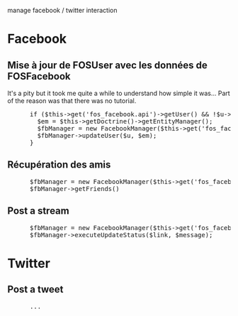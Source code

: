 manage facebook / twitter interaction

<h1>Facebook</h1>
<h2>Mise à jour de FOSUser avec les données de FOSFacebook</h2>
It's a pity but it took me quite a while to understand how simple it was... Part of the reason was that there was no tutorial.


<pre>
      if ($this->get('fos_facebook.api')->getUser() && !$u->getFacebookID()) {
        $em = $this->getDoctrine()->getEntityManager();
        $fbManager = new FacebookManager($this->get('fos_facebook.api'));
        $fbManager->updateUser($u, $em);
      }
</pre>


<h2>Récupération des amis</h2>

<pre>
      $fbManager = new FacebookManager($this->get('fos_facebook.api'));
      $fbManager->getFriends()
</pre>


<h2>Post a stream</h2>
<pre>
      $fbManager = new FacebookManager($this->get('fos_facebook.api'));
      $fbManager->executeUpdateStatus($link, $message);
</pre>


<h1>Twitter</h1>

<h2>Post a tweet</h2>
<pre>
      ...
</pre>